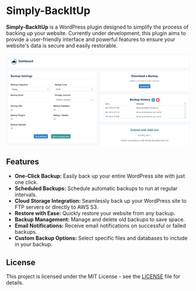 # Simply-BackItUp

**Simply-BackItUp** is a WordPress plugin designed to simplify the process of backing up your website. Currently under development, this plugin aims to provide a user-friendly interface and powerful features to ensure your website's data is secure and easily restorable.

![Main Backup Interface](assets/screenshot-1.png)

## Features

- **One-Click Backup:** Easily back up your entire WordPress site with just one click.
- **Scheduled Backups:** Schedule automatic backups to run at regular intervals.
- **Cloud Storage Integration:** Seamlessly back up your WordPress site to FTP servers or directly to AWS S3.
- **Restore with Ease:** Quickly restore your website from any backup.
- **Backup Management:** Manage and delete old backups to save space.
- **Email Notifications:** Receive email notifications on successful or failed backups.
- **Custom Backup Options:** Select specific files and databases to include in your backup.

## License

This project is licensed under the MIT License - see the [LICENSE](LICENSE) file for details.
